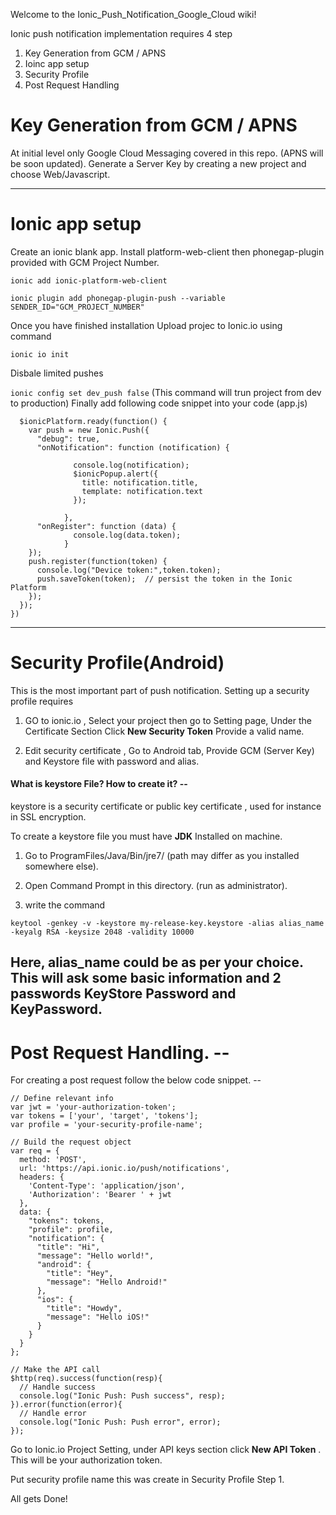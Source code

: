 Welcome to the Ionic_Push_Notification_Google_Cloud wiki!

Ionic push notification implementation requires 4 step 

1. Key Generation from GCM / APNS
2. Ioinc app setup
3. Security Profile
4. Post Request Handling 

# Key Generation from GCM / APNS
 At initial level only Google Cloud Messaging covered in this repo. (APNS will be soon updated). Generate a Server Key by creating a new project and choose Web/Javascript.
***

# Ionic app setup
  Create an ionic blank app. Install platform-web-client then phonegap-plugin provided with GCM Project Number. 



`ionic add ionic-platform-web-client` 


`ionic plugin add phonegap-plugin-push --variable SENDER_ID="GCM_PROJECT_NUMBER"` 

Once you have finished installation Upload projec to Ionic.io using command 

`ionic io init` 

Disbale limited pushes 

`ionic config set dev_push false` (This command will trun project from dev to production) 
Finally add following code snippet into your code (app.js) 

```.run(function($ionicPlatform){
  $ionicPlatform.ready(function() {
    var push = new Ionic.Push({
      "debug": true,
      "onNotification": function (notification) {
              
              console.log(notification);
              $ionicPopup.alert({
                title: notification.title,
                template: notification.text
              });
             
            },
      "onRegister": function (data) {
              console.log(data.token);
            }
    });
    push.register(function(token) {
      console.log("Device token:",token.token);
      push.saveToken(token);  // persist the token in the Ionic Platform
    });
  });
})
```
***


# Security Profile(Android)
This is the most important part of push notification. Setting up a security profile requires 

1. GO to ionic.io , Select your project then go to Setting page, Under the Certificate Section Click **New Security Token** Provide a valid name. 

2. Edit security certificate , Go to Android tab, Provide GCM (Server Key) and Keystore file with password and alias. 

#### What is keystore File? How to create it? --
keystore is a security certificate or public key certificate , used for instance in SSL encryption. 

To create a keystore file you must have **JDK** Installed on machine. 

1. Go to ProgramFiles/Java/Bin/jre7/ (path may differ as you installed somewhere else). 

2. Open Command Prompt in this directory. (run as administrator). 

3. write the command 

`keytool -genkey -v -keystore my-release-key.keystore -alias alias_name -keyalg RSA -keysize 2048 -validity 10000` 

Here, alias_name could be as per your choice. This will ask some basic information and 2 passwords **KeyStore Password** and **KeyPassword**.
--
# Post Request Handling. --
For creating a post request follow the below code snippet. --


```
// Define relevant info
var jwt = 'your-authorization-token';
var tokens = ['your', 'target', 'tokens'];
var profile = 'your-security-profile-name';

// Build the request object
var req = {
  method: 'POST',
  url: 'https://api.ionic.io/push/notifications',
  headers: {
    'Content-Type': 'application/json',
    'Authorization': 'Bearer ' + jwt
  },
  data: {
    "tokens": tokens,
    "profile": profile,
    "notification": {
      "title": "Hi",
      "message": "Hello world!",
      "android": {
        "title": "Hey",
        "message": "Hello Android!"
      },
      "ios": {
        "title": "Howdy",
        "message": "Hello iOS!"
      }
    }
  }
};

// Make the API call
$http(req).success(function(resp){
  // Handle success
  console.log("Ionic Push: Push success", resp);
}).error(function(error){
  // Handle error 
  console.log("Ionic Push: Push error", error);
});
```
Go to Ionic.io Project Setting, under API keys section click **New API Token** . This will be your authorization token. 

Put security profile name this was create in Security Profile Step 1. 

All gets Done!
